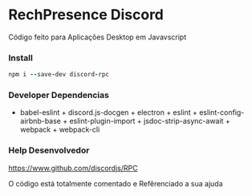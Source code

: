 # RechPresence Discord

Código feito para Aplicações Desktop em Javavscript

### Install

```ruby
npm i --save-dev discord-rpc
```

### Developer Dependencias 

- babel-eslint + discord.js-docgen + electron + eslint + eslint-config-airbnb-base + eslint-plugin-import + jsdoc-strip-async-await + webpack + webpack-cli

### Help Desenvolvedor

https://www.github.com/discordjs/RPC

O código está totalmente comentado e Refêrenciado a sua ajuda
